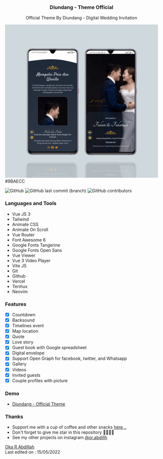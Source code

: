 <h3 align="center">Diundang - Theme Official</h3>
<p align="center">Official Theme By Diundang - Digital Wedding Invitation</p>
<img src="./src/assets/banner.png" />
#9BAECC

![GitHub](https://img.shields.io/github/license/or-abdillh/wedding-invitation?style=for-the-badge)
![GitHub last commit (branch)](https://img.shields.io/github/last-commit/or-abdillh/wedding-invitation/theme-03?style=for-the-badge)
![GitHub contributors](https://img.shields.io/github/contributors/or-abdillh/wedding-invitation?style=for-the-badge)

### Languages and Tools
- Vue JS 3
- Tailwind
- Animate CSS
- Animate On Scroll
- Vue Router
- Font Awesome 6
- Google Fonts Tangerine
- Google Fonts Open Sans
- Vue Viewer
- Vue 3 Video Player
- Vite JS
- Git 
- Github
- Vercel
- Termux
- Neovim

### Features
- [x] Countdown
- [x] Backsound
- [x] Timelines event
- [x] Map location
- [x] Quote
- [x] Love story
- [x] Guest book with Google spreadsheet
- [x] Digital envelope
- [x] Support Open Graph for facebook, twitter, and Whatsapp
- [x] Gallery
- [x] Videos
- [x] Invited guests
- [x] Couple profiles with picture

### Demo 
- [Diundang - Official Theme](http://diundang-demo-3.vercel.app)

### Thanks 
- Support me with a cup of coffee and other snacks [here ..](https://saweria.co/orabdillh)
- Don't forget to give me star in this repository 🙏🏻🙏🏻
- See my other projects on instagram [@or.abdillh](http://www.instagram.com/or.abdillh)

[Oka R Abdillah ](http://github.com/or-abdillh)
<br>
Last edited on : 15/05/2022

